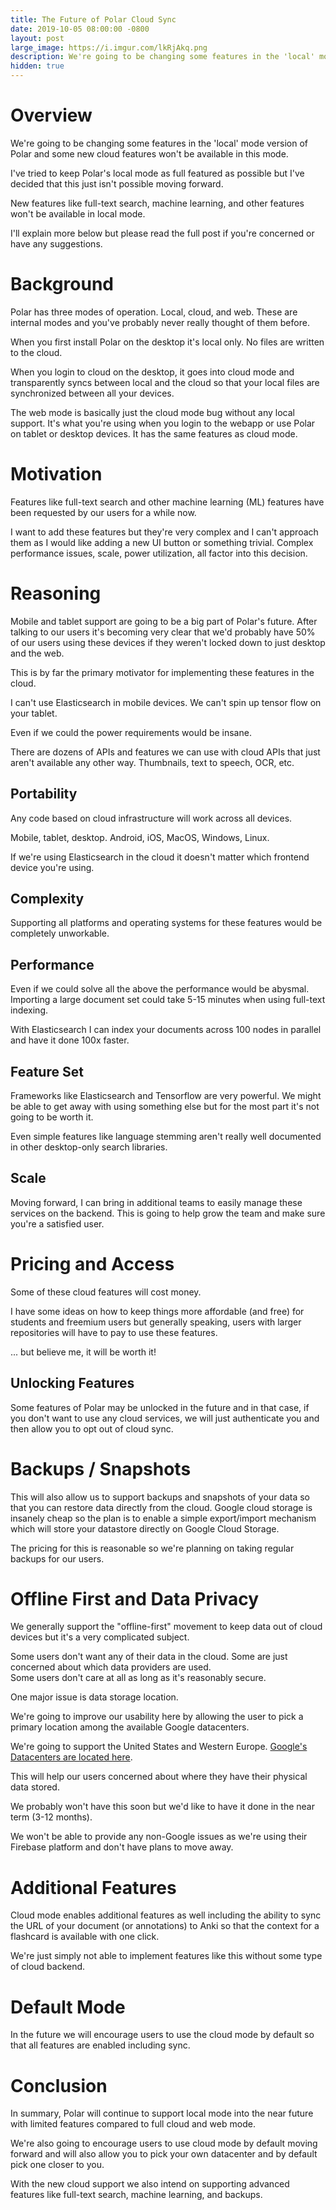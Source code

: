 ```yaml
---
title: The Future of Polar Cloud Sync  
date: 2019-10-05 08:00:00 -0800
layout: post
large_image: https://i.imgur.com/lkRjAkq.png
description: We're going to be changing some features in the 'local' mode version of Polar and some new cloud features won't be available in this mode.    
hidden: true
---
```


# Overview

We're going to be changing some features in the 'local' mode version of Polar and some new cloud features won't be 
available in this mode.

I've tried to keep Polar's local mode as full featured as possible but I've decided that this just isn't possible 
moving forward.

New features like full-text search, machine learning, and other features won't be available in local mode.

I'll explain more below but please read the full post if you're concerned or have any suggestions.

# Background

Polar has three modes of operation.  Local, cloud, and web.  These are internal modes and you've probably never 
really thought of them before.

When you first install Polar on the desktop it's local only. No files are written to the cloud.

When you login to cloud on the desktop, it goes into cloud mode and transparently syncs between local and the cloud
so that your local files are synchronized between all your devices.

The web mode is basically just the cloud mode bug without any local support.  It's what you're using when you login 
to the webapp or use Polar on tablet or desktop devices.  It has the same features as cloud mode.

# Motivation

Features like full-text search and other machine learning (ML) features have been requested by our users for a while now.

I want to add these features but they're very complex and I can't approach them as I would like adding a new UI button 
or something trivial.  Complex performance issues, scale, power utilization, all factor into this decision.

# Reasoning

Mobile and tablet support are going to be a big part of Polar's future.  After talking to our users it's becoming 
very clear that we'd probably have 50% of our users using these devices if they weren't locked down to just desktop
and the web.

This is by far the primary motivator for implementing these features in the cloud.   

I can't use Elasticsearch in mobile devices.  We can't spin up tensor flow on your tablet.  

Even if we could the power requirements would be insane.  

There are dozens of APIs and features we can use with cloud APIs that just aren't available any other way.  Thumbnails,
text to speech, OCR, etc.

## Portability

Any code based on cloud infrastructure will work across all devices.  

Mobile, tablet, desktop. Android, iOS, MacOS, Windows, Linux. 

If we're using Elasticsearch in the cloud it doesn't matter which frontend device you're using.

## Complexity

Supporting all platforms and operating systems for these features would be completely unworkable.

## Performance

Even if we could solve all the above the performance would be abysmal.  Importing a large document set could take 5-15 
minutes when using full-text indexing.

With Elasticsearch I can index your documents across 100 nodes in parallel and have it done 100x faster.  
        
## Feature Set

Frameworks like Elasticsearch and Tensorflow are very powerful. We might be able to get away with using something else 
but for the most part it's not going to be worth it.

Even simple features like language stemming aren't really well documented in other desktop-only search libraries.

## Scale

Moving forward, I can bring in additional teams to easily manage these services on the backend.  This is going to help
grow the team and make sure you're a satisfied user.

# Pricing and Access

Some of these cloud features will cost money.

I have some ideas on how to keep things more affordable (and free) for students and freemium users but generally
speaking, users with larger repositories will have to pay to use these features.

... but believe me, it will be worth it!

## Unlocking Features

Some features of Polar may be unlocked in the future and in that case, if you don't want to use any cloud services, we
will just authenticate you and then allow you to opt out of cloud sync.

# Backups / Snapshots

This will also allow us to support backups and snapshots of your data so that you can restore data directly from the 
cloud.  Google cloud storage is insanely cheap so the plan is to enable a simple export/import mechanism which will 
store your datastore directly on Google Cloud Storage.  

The pricing for this is reasonable so we're planning on taking regular backups for our users.

# Offline First and Data Privacy

We generally support the "offline-first" movement to keep data out of cloud devices but it's a very complicated subject.

Some users don't want any of their data in the cloud. Some are just concerned about which data providers are used.  
Some users don't care at all as long as it's reasonably secure.  

One major issue is data storage location.

We're going to improve our usability here by allowing the user to pick a primary location among the available Google 
datacenters.  

We're going to support the United States and Western Europe.  [Google's Datacenters are located here](https://firebase.google.com/docs/firestore/locations). 

This will help our users concerned about where they have their physical data stored.

We probably won't have this soon but we'd like to have it done in the near term (3-12 months).

We won't be able to provide any non-Google issues as we're using their Firebase platform and don't have plans to move away.

# Additional Features

Cloud mode enables additional features as well including the ability to sync the URL of your document (or annotations)
to Anki so that the context for a flashcard is available with one click.

We're just simply not able to implement features like this without some type of cloud backend.

# Default Mode

In the future we will encourage users to use the cloud mode by default so that all features are enabled including sync. 

# Conclusion

In summary, Polar will continue to support local mode into the near future with limited features compared to full cloud
and web mode. 

We're also going to encourage users to use cloud mode by default moving forward and will also allow you to pick your 
own datacenter and by default pick one closer to you.

With the new cloud support we also intend on supporting advanced features like full-text search, machine learning, and 
backups.
